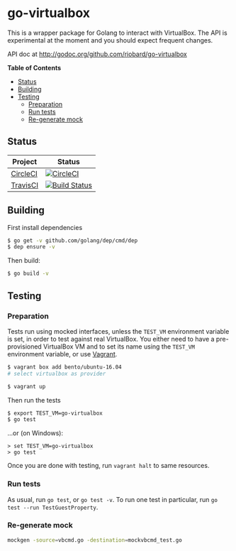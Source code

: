 # go-virtualbox

This is a wrapper package for Golang to interact with VirtualBox. The API is
experimental at the moment and you should expect frequent changes.

API doc at http://godoc.org/github.com/riobard/go-virtualbox

**Table of Contents**

<!-- TOC depthFrom:2 depthTo:4 -->

- [Status](#status)
- [Building](#building)
- [Testing](#testing)
    - [Preparation](#preparation)
    - [Run tests](#run-tests)
    - [Re-generate mock](#re-generate-mock)

<!-- /TOC -->

## Status

| Project | Status |
|-|----------|
| [CircleCI](https://circleci.com/gh/asnowfix/go-virtualbox) | [![CircleCI](https://circleci.com/gh/asnowfix/go-virtualbox.svg?style=svg)](https://circleci.com/gh/asnowfix/go-virtualbox) |
| [TravisCI](https://travis-ci.org/asnowfix/go-virtualbox) | [![Build Status](https://travis-ci.org/asnowfix/go-virtualbox.svg?branch=master)](https://travis-ci.org/asnowfix/go-virtualbox) |

## Building

First install dependencies

```bash
$ go get -v github.com/golang/dep/cmd/dep
$ dep ensure -v
```

Then build:

```bash
$ go build -v
```

## Testing 

### Preparation

Tests run using mocked interfaces, unless the `TEST_VM` environment variable is set, in order to test against real VirtualBox. You either need to  have a pre-provisioned VirtualBox VM and  to set its name using the `TEST_VM` environment variable, or use [Vagrant](https://www.vagrantup.com/intro/getting-started/).

```bash
$ vagrant box add bento/ubuntu-16.04
# select virtualbox as provider

$ vagrant up
```

Then run the tests 

```bash
$ export TEST_VM=go-virtualbox
$ go test
```

...or (on Windows):

```shell
> set TEST_VM=go-virtualbox
> go test
```

Once you are done with testing, run `vagrant halt` to same resources.

### Run tests

As usual, run `go test`, or `go test -v`.  To run one test in particular,
run `go test --run TestGuestProperty`.


### Re-generate mock

```bash
mockgen -source=vbcmd.go -destination=mockvbcmd_test.go
```